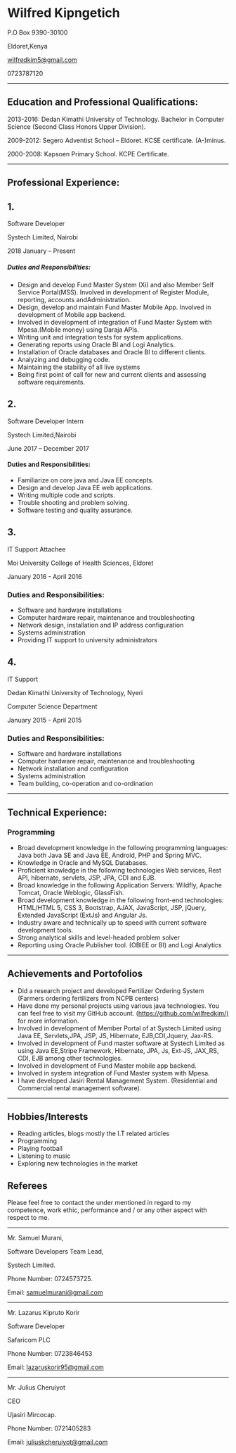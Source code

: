 # Wilfred Kipngetich

P.O Box 9390-30100 

Eldoret,Kenya

wilfredkim5@gmail.com

0723787120

---

## Education and Professional Qualifications: 

2013-2016:  Dedan  Kimathi University  of  Technology.  Bachelor  in  Computer  Science (Second 
Class Honors Upper Division).

2009-2012: Segero Adventist School – Eldoret. KCSE certificate. (A-)minus.

2000-2008: Kapsoen Primary School. KCPE Certificate.


---

## Professional Experience:
## 1.

Software Developer

Systech Limited, Nairobi 

2018 January – Present

##### Duties and Responsibilities:

- Design and develop Fund Master System (Xi) and also Member Self Service Portal(MSS). Involved in development of Register Module, reporting, accounts andAdministration.
- Design, develop and maintain Fund Master Mobile App. Involved in development of Mobile app backend.
- Involved in development of integration of Fund Master System with Mpesa.(Mobile money) using Daraja APIs.
- Writing unit and integration tests for system applications.
- Generating reports using Oracle BI and Logi Analytics.
- Installation of Oracle databases and Oracle BI to different clients.
- Analyzing and debugging code.
- Maintaining the stability of all live systems
- Being first point of call for new and current clients and assessing software requirements.
## 2.

Software Developer Intern

Systech Limited,Nairobi  

June 2017 – December 2017

#### Duties and Responsibilities:

- Familiarize on core java and Java EE concepts.
- Design and develop Java EE web applications.
- Writing multiple code and scripts.
- Trouble shooting and problem solving.
- Software testing and quality assurance.

## 3.

IT Support Attachee

Moi University College of Health Sciences, Eldoret

January 2016 - April 2016 

### Duties and Responsibilities:

- Software and hardware installations
- Computer hardware repair, maintenance and troubleshooting
- Network design, installation and IP address configuration
- Systems administration
- Providing IT support to university administrators

## 4.

IT Support

Dedan Kimathi University of Technology, Nyeri

Computer Science  Department

January 2015 - April 2015 

### Duties and Responsibilities:

- Software and hardware installations
- Computer hardware repair, maintenance and troubleshooting
- Network installation and configuration
- Systems administration
- Team building, co-operation and co-ordination

---

## Technical Experience: 

### Programming

- Broad development knowledge in the following programming languages: Java both Java SE and Java EE, Android, PHP and Spring MVC.
- Knowledge in Oracle and MySQL Databases.
- Proficient knowledge in the following technologies Web services, Rest API, hibernate, servlets, JSP, JPA, CDI and EJB.
- Broad knowledge in the following Application Servers: Wildfly, Apache Tomcat, Oracle Weblogic, GlassFish.
- Broad development knowledge in the following front-end technologies: HTML/HTML
  5, CSS 3, Bootstrap, AJAX, JavaScript, JSP, jQuery, Extended JavaScript (ExtJs) and Angular Js.
- Industry aware and technically up to speed with current software development tools.
- Strong analytical skills and level-headed problem solver
- Reporting using Oracle Publisher tool. (OBIEE or BI) and Logi Analytics

---

## Achievements and Portofolios

- Did a research project and developed Fertilizer Ordering System (Farmers ordering fertilizers from NCPB centers)
- Have done my personal projects using various java technologies. You can feel free to visit my GitHub account. (<https://github.com/wilfredkim/)> for more information.
- Involved in development of Member Portal of at Systech Limited using Java EE, Servlets,JPA, JSP, JS, Hibernate, EJB,CDI,Jquery, Jax-RS.
- Involved in development of Fund master software at Systech Limited as using Java EE,Stripe Framework, Hibernate, JPA, Js, Ext-JS, JAX_RS, CDI, EJB among other technologies.
- Involved in development of Fund Master mobile app backend.
- Involved in system integration of Fund Master system with Mpesa.
- I have developed Jasiri Rental Management System. (Residential and Commercial rental management software).

---

## Hobbies/Interests 

- Reading articles, blogs mostly the I.T related articles
- Programming
- Playing football
- Listening to music
- Exploring new technologies in the market

## Referees

Please feel free to contact the under mentioned in regard to my competence, work ethic, performance and / or any other aspect with respect to me.

---
Mr. Samuel Murani,

Software Developers Team Lead,

Systech Limited.

Phone Number: 0724573725.

Email: samuelmurani@gmail.com

---

Mr. Lazarus Kipruto Korir

Software Developer

Safaricom PLC

Phone Number: 0723846453

Email: lazaruskorir95@gmail.com

---

Mr. Julius Cheruiyot

CEO

Ujasiri Mircocap.

Phone Number: 0721405283

Email: juliuskcheruiyot@gmail.com

